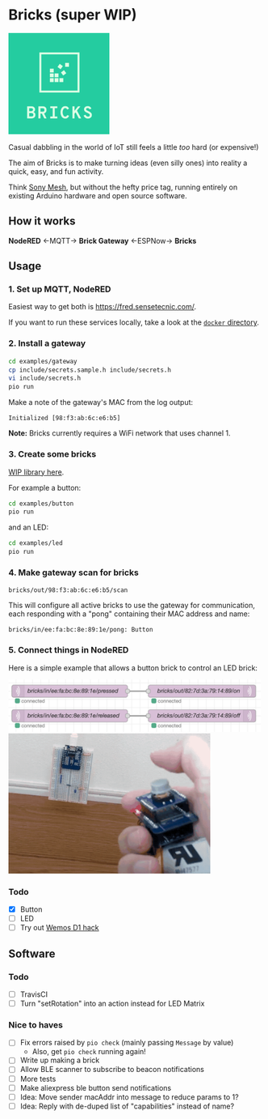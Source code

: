 # Bricks (super WIP)
<img src=logo.png width=200>

Casual dabbling in the world of IoT still feels a little _too_ hard (or expensive!)

The aim of Bricks is to make turning ideas (even silly ones) into
reality a quick, easy, and fun activity.

Think [Sony Mesh](https://meshprj.com/), but without the hefty price tag,
running entirely on existing Arduino hardware and open source software.

## How it works

**NodeRED** ←MQTT→ **Brick Gateway** ←ESPNow→ **Bricks**

## Usage

### 1. Set up MQTT, NodeRED

Easiest way to get both is https://fred.sensetecnic.com/.

If you want to run these services locally, take a look at the [`docker` directory](/docker).

### 2. Install a gateway

```bash
cd examples/gateway
cp include/secrets.sample.h include/secrets.h
vi include/secrets.h
pio run
```

Make a note of the gateway's MAC from the log output:

```
Initialized [98:f3:ab:6c:e6:b5]
```

**Note:** Bricks currently requires a WiFi network that uses channel 1.

### 3. Create some bricks

[WIP library here](/examples).

For example a button:
```bash
cd examples/button
pio run
```

and an LED:

```bash
cd examples/led
pio run
```

### 4. Make gateway scan for bricks

```mqtt
bricks/out/98:f3:ab:6c:e6:b5/scan
```

This will configure all active bricks to use the gateway for
communication, each responding with a "pong" containing their MAC address and name:

```mqtt
bricks/in/ee:fa:bc:8e:89:1e/pong: Button
```

### 5. Connect things in NodeRED

Here is a simple example that allows a button brick to control an LED
brick:

<img src=example.png width=500>
<img src=example.gif width=400>

### Todo

- [x] Button
- [ ] LED
- [ ] Try out [Wemos D1 hack](https://www.youtube.com/watch?v=rfPwOtoGO4E)

## Software

### Todo
- [ ] TravisCI
- [ ] Turn "setRotation" into an action instead for LED Matrix

### Nice to haves
- [ ] Fix errors raised by `pio check` (mainly passing `Message` by value)
  - Also, get `pio check` running again!
- [ ] Write up making a brick
- [ ] Allow BLE scanner to subscribe to beacon notifications
- [ ] More tests
- [ ] Make aliexpress ble button send notifications
- [ ] Idea: Move sender macAddr into message to reduce params to 1?
- [ ] Idea: Reply with de-duped list of "capabilities" instead of name?
